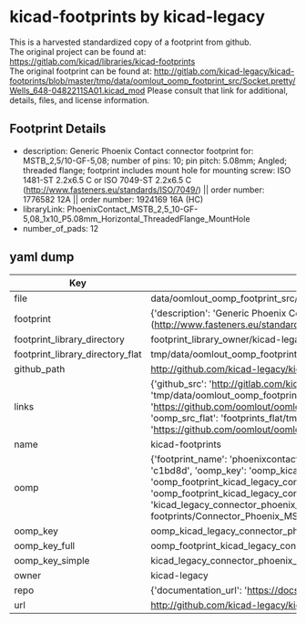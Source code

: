# kicad-footprints by kicad-legacy  
This is a harvested standardized copy of a footprint from github.  
The original project can be found at:  
https://gitlab.com/kicad/libraries/kicad-footprints  
The original footprint can be found at:
http://gitlab.com/kicad-legacy/kicad-footprints/blob/master/tmp/data/oomlout_oomp_footprint_src/Socket.pretty/Wells_648-0482211SA01.kicad_mod
Please consult that link for additional, details, files, and license information.  
## Footprint Details
* description: Generic Phoenix Contact connector footprint for: MSTB_2,5/10-GF-5,08; number of pins: 10; pin pitch: 5.08mm; Angled; threaded flange; footprint includes mount hole for mounting screw: ISO 1481-ST 2.2x6.5 C or ISO 7049-ST 2.2x6.5 C (http://www.fasteners.eu/standards/ISO/7049/) || order number: 1776582 12A || order number: 1924169 16A (HC)  
* libraryLink: PhoenixContact_MSTB_2,5_10-GF-5,08_1x10_P5.08mm_Horizontal_ThreadedFlange_MountHole  
* number_of_pads: 12  
## yaml dump  
| Key | Value |  
| --- | --- |  
| file | data/oomlout_oomp_footprint_src/kicad-footprints/Connector_Phoenix_MSTB.pretty/PhoenixContact_MSTB_2,5_10-GF-5,08_1x10_P5.08mm_Horizontal_ThreadedFlange_MountHole.kicad_mod |  
| footprint | {'description': 'Generic Phoenix Contact connector footprint for: MSTB_2,5/10-GF-5,08; number of pins: 10; pin pitch: 5.08mm; Angled; threaded flange; footprint includes mount hole for mounting screw: ISO 1481-ST 2.2x6.5 C or ISO 7049-ST 2.2x6.5 C (http://www.fasteners.eu/standards/ISO/7049/) || order number: 1776582 12A || order number: 1924169 16A (HC)', 'libraryLink': 'PhoenixContact_MSTB_2,5_10-GF-5,08_1x10_P5.08mm_Horizontal_ThreadedFlange_MountHole', 'number_of_pads': 12} |  
| footprint_library_directory | footprint_library_owner/kicad-legacy_kicad-footprints |  
| footprint_library_directory_flat | tmp/data/oomlout_oomp_footprint_src/footprints_flat/kicad_legacy_connector_phoenix_mstb_phoenixcontact_mstb_2,5_10_gf_5,08_1x10_p5_08mm_horizontal_threadedflange_mounthole/working |  
| github_path | http://github.com/kicad-legacy/kicad-footprints/blob/master/tmp/data/oomlout_oomp_footprint_src/Connector_Phoenix_MSTB.pretty/PhoenixContact_MSTB_2,5_10-GF-5,08_1x10_P5.08mm_Horizontal_ThreadedFlange_MountHole.kicad_mod |  
| links | {'github_src': 'http://gitlab.com/kicad-legacy/kicad-footprints/blob/master/tmp/data/oomlout_oomp_footprint_src/Socket.pretty/Wells_648-0482211SA01.kicad_mod', 'github_src_repo': 'https://gitlab.com/kicad/libraries/kicad-footprints', 'oomp_bot': 'tmp/data/oomlout_oomp_footprint_src/footprints/kicad_legacy_connector_phoenix_mstb_phoenixcontact_mstb_2,5_10_gf_5,08_1x10_p5_08mm_horizontal_threadedflange_mounthole/working', 'oomp_bot_github': 'https://github.com/oomlout/oomlout_oomp_footprint_bot/tree/main/tmp/data/oomlout_oomp_footprint_src/footprints/kicad_legacy_connector_phoenix_mstb_phoenixcontact_mstb_2,5_10_gf_5,08_1x10_p5_08mm_horizontal_threadedflange_mounthole/working', 'oomp_src_flat': 'footprints_flat/tmp/data/oomlout_oomp_footprint_src/footprints_flat/kicad_legacy_connector_phoenix_mstb_phoenixcontact_mstb_2,5_10_gf_5,08_1x10_p5_08mm_horizontal_threadedflange_mounthole/working', 'oomp_src_flat_github': 'https://github.com/oomlout/oomlout_oomp_footprint_src/tree/main/tmp/data/oomlout_oomp_footprint_src/footprints_flat/kicad_legacy_connector_phoenix_mstb_phoenixcontact_mstb_2,5_10_gf_5,08_1x10_p5_08mm_horizontal_threadedflange_mounthole/working'} |  
| name | kicad-footprints |  
| oomp | {'footprint_name': 'phoenixcontact_mstb_2,5_10_gf_5,08_1x10_p5_08mm_horizontal_threadedflange_mounthole', 'library_name': 'connector_phoenix_mstb', 'md5': 'c1bd8dc45027e63242e699e0405a386e', 'md5_10': 'c1bd8dc450', 'md5_5': 'c1bd8', 'md5_6': 'c1bd8d', 'oomp_key': 'oomp_kicad_legacy_connector_phoenix_mstb_phoenixcontact_mstb_2,5_10_gf_5,08_1x10_p5_08mm_horizontal_threadedflange_mounthole', 'oomp_key_extra': 'oomp_footprint_kicad_legacy_connector_phoenix_mstb_phoenixcontact_mstb_2,5_10_gf_5,08_1x10_p5_08mm_horizontal_threadedflange_mounthole', 'oomp_key_full': 'oomp_footprint_kicad_legacy_connector_phoenix_mstb_phoenixcontact_mstb_2,5_10_gf_5,08_1x10_p5_08mm_horizontal_threadedflange_mounthole_c1bd8d', 'oomp_key_simple': 'kicad_legacy_connector_phoenix_mstb_phoenixcontact_mstb_2,5_10_gf_5,08_1x10_p5_08mm_horizontal_threadedflange_mounthole', 'original_filename': 'data/oomlout_oomp_footprint_src/kicad-footprints/Connector_Phoenix_MSTB.pretty/PhoenixContact_MSTB_2,5_10-GF-5,08_1x10_P5.08mm_Horizontal_ThreadedFlange_MountHole.kicad_mod', 'owner_name': 'kicad_legacy'} |  
| oomp_key | oomp_kicad_legacy_connector_phoenix_mstb_phoenixcontact_mstb_2,5_10_gf_5,08_1x10_p5_08mm_horizontal_threadedflange_mounthole |  
| oomp_key_full | oomp_footprint_kicad_legacy_connector_phoenix_mstb_phoenixcontact_mstb_2,5_10_gf_5,08_1x10_p5_08mm_horizontal_threadedflange_mounthole |  
| oomp_key_simple | kicad_legacy_connector_phoenix_mstb_phoenixcontact_mstb_2,5_10_gf_5,08_1x10_p5_08mm_horizontal_threadedflange_mounthole |  
| owner | kicad-legacy |  
| repo | {'documentation_url': 'https://docs.github.com/rest/repos/repos#get-a-repository', 'message': 'Not Found'} |  
| url | http://github.com/kicad-legacy/kicad-footprints |  

